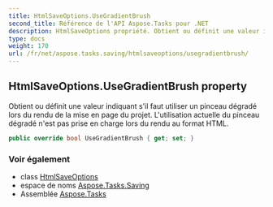 ```yaml
---
title: HtmlSaveOptions.UseGradientBrush
second_title: Référence de l'API Aspose.Tasks pour .NET
description: HtmlSaveOptions propriété. Obtient ou définit une valeur indiquant sil faut utiliser un pinceau dégradé lors du rendu de la mise en page du projet. Lutilisation actuelle du pinceau dégradé nest pas prise en charge lors du rendu au format HTML.
type: docs
weight: 170
url: /fr/net/aspose.tasks.saving/htmlsaveoptions/usegradientbrush/
---
```

## HtmlSaveOptions.UseGradientBrush property

Obtient ou définit une valeur indiquant s'il faut utiliser un pinceau dégradé lors du rendu de la mise en page du projet. L'utilisation actuelle du pinceau dégradé n'est pas prise en charge lors du rendu au format HTML.

```csharp
public override bool UseGradientBrush { get; set; }
```

### Voir également

* class [HtmlSaveOptions](../)
* espace de noms [Aspose.Tasks.Saving](../../htmlsaveoptions/)
* Assemblée [Aspose.Tasks](../../../)


